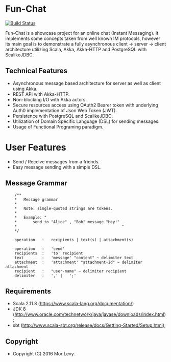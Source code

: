 # Fun-Chat
[![Build Status](https://travis-ci.org/lymr/fun-chat.svg?branch=master)](https://travis-ci.org/lymr/fun-chat)

Fun-Chat is a showcase project for an online chat (Instant Messaging). It implements some concepts taken from
well known IM protocols, however its main goal is to demonstrate a fully asynchronous client -> server -> client
 architecture utilizing Scala, Akka, Akka-HTTP and PostgreSQL with ScalikeJDBC.

## Technical Features
* Asynchronous message based architecture for server as well as client using Akka.
* REST API with Akka-HTTP.
* Non-blocking I/O with Akka actors.
* Secure resources access using OAuth2 Bearer token with underlying Auth0 implementation of Json Web Token (JWT).
* Persistence with PostgreSQL and ScalikeJDBC.
* Utilization of Domain Specific Language (DSL) for sending messages.
* Usage of Functional Programing paradigm.

# User Features
* Send / Receive messages from a friends.
* Easy message sending with a simple DSL.

## Message Grammar
```
    /**
    *   Message grammar
    *
    *   Note: single-quoted strings are tokens.
    *
    *   Example: "
    *       send to "Alice" , "Bob" message "Hey!"
    *                                              "
    */

    operation   :   recipients | text(s) | attachment(s)

    operation   :   'send'
    recipients  :   'to' recipient
    text        :   'message' "content" ~ delimiter text
    attachment  :   'attachment' "attachment-id" ~ delimiter attachment
    recipient   :   "user-name" ~ delimiter recipient
    delimiter   :   ',' |   ';'
```

## Requirements
* Scala 2.11.8 (https://www.scala-lang.org/documentation/)
* JDK 8        (http://www.oracle.com/technetwork/java/javase/downloads/index.html);
* sbt          (http://www.scala-sbt.org/release/docs/Getting-Started/Setup.html);

## Copyright
* Copyright (C) 2016 Mor Levy.

